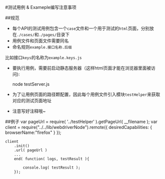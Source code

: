 #测试用例 & Exameple编写注意事项

##规范

* 每个API的测试用例包含一个`case`文件和一个用于测试的`html`页面，分别放在`./cases/`和`./pages/`目录下
* 用例文件和页面文件需要同名
* 命名规则`example.接口名称.后缀`
    
比如接口`keys`的名称为`example.keys.js`


* 要执行用例，需要前启动静态服务器（这样html页面才能在浏览器里面被访问): 


    node testServer.js

* 为了让用例页面的路径颗配置，因此每个用例文件引入模块`testHelper`来获取对应的测试页面地址
* 注意写好注释哦~

##例子
    var pageUrl = require( '../testHelper' ).getPageUrl( __filename );
    var client = require("../../lib/webdriverNode").remote({
        desiredCapabilities: {
            browserName:"firefox"
        }
    });

    client
        .init()
        .url( pageUrl )
        ...
        end( function( logs, testResult ){

            console.log( testResult );
        });